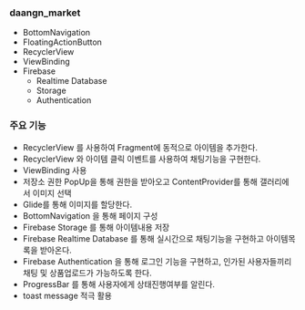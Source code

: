 ### daangn_market

+ BottomNavigation
+ FloatingActionButton
+ RecyclerView
+ ViewBinding
+ Firebase
  - Realtime Database
  - Storage
  - Authentication
  
### 주요 기능 
+ RecyclerView 를 사용하여 Fragment에 동적으로 아이템을 추가한다.
+ RecyclerView 와 아이템 클릭 이벤트를 사용하여 채팅기능을 구현한다.
+ ViewBinding 사용
+ 저장소 권한 PopUp을 통해 권한을 받아오고 ContentProvider를 통해 갤러리에서 이미지 선택
+ Glide를 통해 이미지를 할당한다.
+ BottomNavigation 을 통해 페이지 구성
+ Firebase Storage 를 통해 아이템내용 저장
+ Firebase Realtime Database 를 통해 실시간으로 채팅기능을 구현하고 아이템목록을 받아온다.
+ Firebase Authentication 을 통해 로그인 기능을 구현하고, 인가된 사용자들끼리 채팅 및 상품업로드가 가능하도록 한다.
+ ProgressBar 를 통해 사용자에게 상태진행여부를 알린다.
+ toast message 적극 활용
